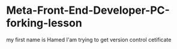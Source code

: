 # Meta-Front-End-Developer-PC-forking-lesson
my first name is Hamed
I'am trying to get version control cetificate
